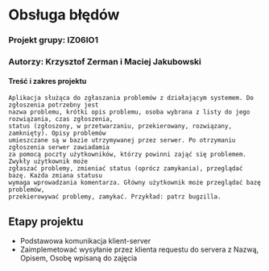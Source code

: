 # Obsługa błędów
### Projekt grupy: IZ06IO1
### Autorzy: Krzysztof Zerman i Maciej Jakubowski

#### Treść i zakres projektu
```
Aplikacja służąca do zgłaszania problemów z działającym systemem. Do zgłoszenia potrzebny jest
nazwa problemu, krótki opis problemu, osoba wybrana z listy do jego rozwiązania, czas zgłoszenia,
status (zgłoszony, w przetwarzaniu, przekierowany, rozwiązany, zamknięty). Opisy problemów
umieszczane są w bazie utrzymywanej przez serwer. Po otrzymaniu zgłoszenia serwer zawiadamia
za pomocą poczty użytkowników, którzy powinni zająć się problemem. Zwykły użytkownik może
zgłaszać problemy, zmieniać status (oprócz zamykania), przeglądać bazę. Każda zmiana statusu
wymaga wprowadzania komentarza. Główny użytkownik może przeglądać bazę problemów,
przekierowywać problemy, zamykać. Przykład: patrz bugzilla. 
```
## Etapy projektu
* Podstawowa komunikacja klient-server
* Zaimplemetować wysyłanie przez klienta requestu do servera z Nazwą, Opisem, Osobę wpisaną do zajęcia
